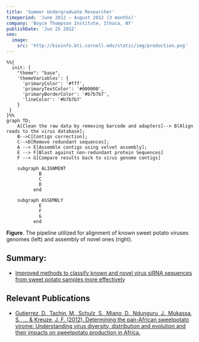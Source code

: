 ```yaml
---
title: 'Summer Undergraduate Researcher'
timeperiod: 'June 2012 – August 2012 (3 months)'
company: 'Boyce Thompson Institute, Ithaca, NY'
publishDate: 'Jun 25 2012'
seo:
  image:
    src: 'http://bioinfo.bti.cornell.edu/static/img/production.png'
---
```


```mermaid
%%{
  init: { 
    "theme": "base",
    'themeVariables': {
      'primaryColor': '#fff',
      'primaryTextColor': '#000000',
      'primaryBorderColor': '#b7b7b7',
      'lineColor': '#b7b7b7'
    }
 }
}%%
graph TD;
    A[Clean the raw data by removing barcode and adapters]--> B[Align reads to the virus database];
    B-->C[Contigs correction];
    C-->D[Remove redundant sequences];
    A --> E[Assemble contigs using velvet assembly];
    E --> F[Blast against non-redundant protein Sequences]
    F --> G[Compare results back to virus genome contigs]

    subgraph ALIGNMENT
            B
            C
            D
          end

    subgraph ASSEMBLY
            E
            F
            G
          end
```

**Figure**. The pipeline utilized for alignment of known sweet potato viruses genomes (left) and assembly of novel ones (right).

## Summary:

*  [Improved methods to classify known and novel virus siRNA sequences from sweet potato samples more effectively](http://bioinfo.bti.cornell.edu/virome)

## Relevant Publications

* [Gutierrez, D., Tachin, M., Schulz, S., Miano, D., Ndunguru, J., Mukassa, S., ... & Kreuze, J. F. (2012). Determining the pan-African sweetpotato virome: Understanding virus diversity, distribution and evolution and their impacts on sweetpotato production in Africa.](https://cgspace.cgiar.org/server/api/core/bitstreams/4947f05c-9ebe-4d8e-9ca8-d17b3e13708d/content)